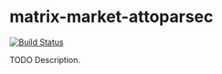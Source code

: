 # matrix-market-attoparsec

[![Build Status](https://travis-ci.org/ocramz/matrix-market-attoparsec.png)](https://travis-ci.org/ocramz/matrix-market-attoparsec)

TODO Description.
